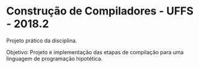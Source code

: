 # Construção de Compiladores - UFFS - 2018.2

Projeto prático da disciplina.

Objetivo: Projeto e implementação das etapas de compilação para uma linguagem de programação hipotética.
